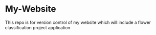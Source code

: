 # My-Website
This repo is for version control of my website which will include a flower classification project application
